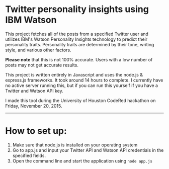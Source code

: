 # Twitter personality insights using IBM Watson

This project fetches all of the posts from a specified Twitter user and utilizes IBM's Watson Personality Insights technology to predict their personality traits. Personality traits are determined by their tone, writing style, and various other factors.

**Please note** that this is not 100% accurate. Users with a low number of posts may not get accurate results.

This project is written entirely in Javascript and uses the node.js & express.js frameworks. It took around 14 hours to complete. I currently have no active server running this, but if you can run this yourself if you have a Twitter and Watson API key.

I made this tool during the University of Houston CodeRed hackathon on Friday, November 20, 2015. 

----------

# How to set up:

 1. Make sure that node.js is installed on your operating system
 2. Go to app.js and input your Twitter API and Watson API credentials in the specified fields.
 2. Open the command line and start the application using `node app.js`
